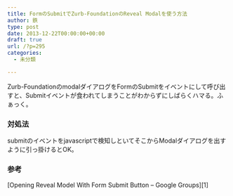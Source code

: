 ```yaml
---
title: FormのSubmitでZurb-FoundationのReveal Modalを使う方法
author: 鉄
type: post
date: 2013-12-22T00:00:00+00:00
draft: true
url: /?p=295
categories:
  - 未分類

---
```

Zurb-FoundationのmodalダイアログをFormのSubmitをイベントにして呼び出すと、Submitイベントが食われてしまうことがわからずにしばらくハマる。ふぁっく。

### 対処法

submitのイベントをjavascriptで検知しといてそこからModalダイアログを出すように引っ掛けるとOK。

### 参考

[Opening Reveal Model With Form Submit Button &#8211; Google Groups][1]

